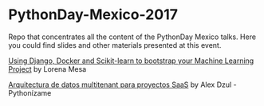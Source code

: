 # PythonDay-Mexico-2017
Repo that concentrates all the content of the PythonDay Mexico talks. Here you could find slides and other materials presented at this event.


[Using Django, Docker and Scikit-learn to bootstrap your Machine Learning Project](http://bit.ly/2s5R01V) by Lorena Mesa

[Arquitectura de datos multitenant para proyectos SaaS](https://goo.gl/dVr0Zq) by Alex Dzul - Pythonízame

